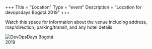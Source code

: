 ﻿+++
Title = "Location"
Type = "event"
Description = "Location for devopsdays Bogotá 2019"
+++

Watch this space for information about the venue including address, map/direction, parking/transit, and any hotel details.

<div style="float:left;">
  <img alt="DevOpsDays Bogotá 2019" src="/events/2019-bogota/edificio.jpg" style="max-width: 90%;">
</div><br><br>

<!-- Uncomment this only if you have set the coordinates for your location in the config yaml. Get Latitude and Longitude of a Point: http://itouchmap.com/latlong.html -->
<!-- {{< event_map >}} -->
